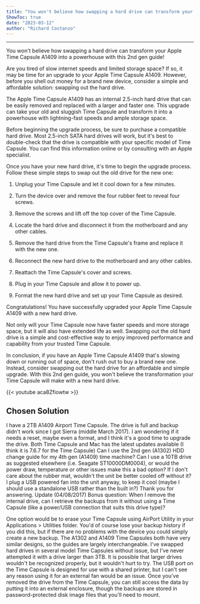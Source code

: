 ```yaml
---
title: "You won't believe how swapping a hard drive can transform your Apple Time Capsule A1409 into a powerhouse with this 2nd gen guide!"
ShowToc: true 
date: "2023-03-12"
author: "Richard Costanzo"
---
```

*****
You won't believe how swapping a hard drive can transform your Apple Time Capsule A1409 into a powerhouse with this 2nd gen guide!

Are you tired of slow internet speeds and limited storage space? If so, it may be time for an upgrade to your Apple Time Capsule A1409. However, before you shell out money for a brand new device, consider a simple and affordable solution: swapping out the hard drive.

The Apple Time Capsule A1409 has an internal 2.5-inch hard drive that can be easily removed and replaced with a larger and faster one. This upgrade can take your old and sluggish Time Capsule and transform it into a powerhouse with lightning-fast speeds and ample storage space.

Before beginning the upgrade process, be sure to purchase a compatible hard drive. Most 2.5-inch SATA hard drives will work, but it's best to double-check that the drive is compatible with your specific model of Time Capsule. You can find this information online or by consulting with an Apple specialist.

Once you have your new hard drive, it's time to begin the upgrade process. Follow these simple steps to swap out the old drive for the new one:

1. Unplug your Time Capsule and let it cool down for a few minutes.

2. Turn the device over and remove the four rubber feet to reveal four screws.

3. Remove the screws and lift off the top cover of the Time Capsule.

4. Locate the hard drive and disconnect it from the motherboard and any other cables.

5. Remove the hard drive from the Time Capsule's frame and replace it with the new one.

6. Reconnect the new hard drive to the motherboard and any other cables.

7. Reattach the Time Capsule's cover and screws.

8. Plug in your Time Capsule and allow it to power up.

9. Format the new hard drive and set up your Time Capsule as desired.

Congratulations! You have successfully upgraded your Apple Time Capsule A1409 with a new hard drive.

Not only will your Time Capsule now have faster speeds and more storage space, but it will also have extended life as well. Swapping out the old hard drive is a simple and cost-effective way to enjoy improved performance and capability from your trusted Time Capsule.

In conclusion, if you have an Apple Time Capsule A1409 that's slowing down or running out of space, don't rush out to buy a brand new one. Instead, consider swapping out the hard drive for an affordable and simple upgrade. With this 2nd gen guide, you won't believe the transformation your Time Capsule will make with a new hard drive.

{{< youtube aca8Zfiowtw >}} 



## Chosen Solution
 I have a 2TB A1409 Airport Time Capsule. The drive is full and backup didn't work since I got Sierra (middle March 2017). I am wondering if it needs a reset, maybe even a format, and I think it's a good time to upgrade the drive. Both Time Capsule and Mac has the latest updates available (I think it is 7.6.7 for the Time Capsule)
Can I use the 2nd gen (A1302) HDD change guide for my 4th gen (A1409) time machine?
Can I use a 10TB drive as suggested elsewhere (i.e. Seagate ST10000DM0004), or would the power draw, temperature or other issues make this a bad option?
If I don't care about the rubber mat, wouldn't the unit be better cooled off without it? I plug a USB powered fan into the unit anyway, to keep it cool (maybe I should use a standalone USB rather than the built in?)
Thank you for answering.
Update (04/08/2017)
Bonus question: When I remove the internal drive, can I retrieve the backups from it without using a Time Capsule (like a power/USB connection that suits this drive type)?

 One option would be to erase your Time Capsule using AirPort Utility in your Applications > Utilities folder. You'd of course lose your backup history if you did this, but if there are no problems with the device you could simply create a new backup.
The A1302 and A1409 Time Capsules both have very similar designs, so the guides are largely interchangeable. I've swapped hard drives in several model Time Capsules without issue, but I've never attempted it with a drive larger than 3TB. It is possible that larger drives wouldn't be recognized properly, but it wouldn't hurt to try.
The USB port on the Time Capsule is designed for use with a shared printer, but I can't see any reason using it for an external fan would be an issue.
Once you've removed the drive from the Time Capsule, you can still access the data by putting it into an external enclosure, though the backups are stored in password-protected disk image files that you'll need to mount.




